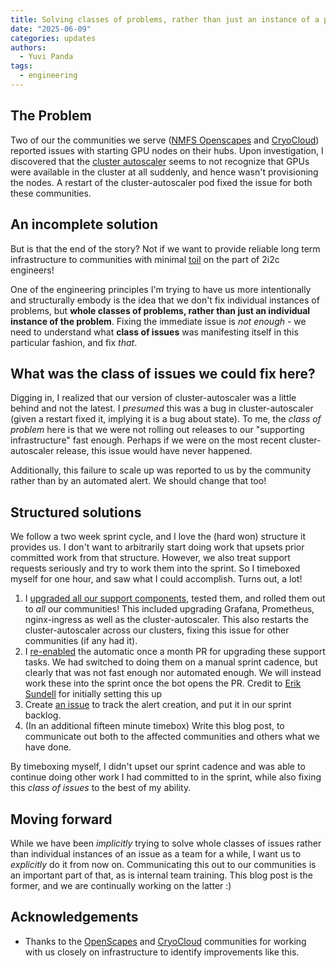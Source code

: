 ```yaml
---
title: Solving classes of problems, rather than just an instance of a problem (with an example)
date: "2025-06-09"
categories: updates
authors:
  - Yuvi Panda
tags:
  - engineering
---
```


## The Problem

Two of our the communities we serve ([NMFS Openscapes](https://nmfs-openscapes.github.io/) and [CryoCloud](https://book.cryointhecloud.com)) reported issues with starting GPU nodes on their hubs. Upon investigation, I discovered that the [cluster autoscaler](https://github.com/kubernetes/autoscaler) seems to not recognize that GPUs were available in the cluster at all suddenly, and hence wasn't provisioning the nodes. A restart of the cluster-autoscaler pod fixed the issue for both these communities.

## An incomplete solution

But is that the end of the story? Not if we want to provide reliable long term infrastructure to communities with minimal [toil](https://sre.google/sre-book/eliminating-toil/) on the part of 2i2c engineers!

One of the engineering principles I'm trying to have us more intentionally and structurally embody is the idea that we don't fix individual instances of problems, but **whole classes of problems, rather than just an individual instance of the problem**. Fixing the immediate issue is *not enough* - we need to understand what **class of issues** was manifesting itself in this particular fashion, and fix *that*.

## What was the **class of issues** we could fix here?

Digging in, I realized that our version of cluster-autoscaler was a little behind and not the latest. I *presumed* this was a bug in cluster-autoscaler (given a restart fixed it, implying it is a bug about state). To me, the *class of problem* here is that we were not rolling out releases to our "supporting infrastructure" fast enough. Perhaps if we were on the most recent cluster-autoscaler release, this issue would have never happened.

Additionally, this failure to scale up was reported to us by the community rather than by an automated alert. We should change that too!

## Structured solutions

We follow a two week sprint cycle, and I love the (hard won) structure it provides us. I don't want to arbitrarily start doing work that upsets prior committed work from that structure. However, we also treat support requests seriously and try to work them into the sprint. So I timeboxed myself for one hour, and saw what I could accomplish. Turns out, a lot!

1. I [upgraded all our support components](https://github.com/2i2c-org/infrastructure/pull/6183), tested them, and rolled them out to *all* our communities! This included upgrading Grafana, Prometheus, nginx-ingress as well as the cluster-autoscaler. This also restarts the cluster-autoscaler across our clusters, fixing this issue for other communities (if any had it).
2. I [re-enabled](https://github.com/2i2c-org/infrastructure/pull/6182) the automatic once a month PR for upgrading these support tasks. We had switched to doing them on a manual sprint cadence, but clearly that was not fast enough nor automated enough. We will instead work these into the sprint once the bot opens the PR. Credit to [Erik Sundell](https://github.com/consideratio) for initially setting this up
3. Create [an issue](https://github.com/2i2c-org/infrastructure/issues/6185) to track the alert creation, and put it in our sprint backlog.
4. (In an additional fifteen minute timebox) Write this blog post, to communicate out both to the affected communities and others what we have done.

By timeboxing myself, I didn't upset our sprint cadence and was able to continue doing other work I had committed to in the sprint, while also fixing this *class of issues* to the best of my ability.

## Moving forward

While we have been *implicitly* trying to solve whole classes of issues rather than individual instances of an issue as a team for a while, I want us to *explicitly* do it from now on. Communicating this out to our communities is an important part of that, as is internal team training. This blog post is the former, and we are continually working on the latter :)

## Acknowledgements

- Thanks to the [OpenScapes](../../../collaborators/openscapes/) and [CryoCloud](../../../collaborators/cryocloud/) communities for working with us closely on infrastructure to identify improvements like this.